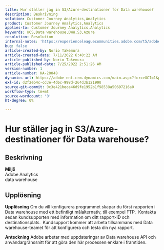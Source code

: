 ```yaml
---
title: Hur ställer jag in S3/Azure-destinationer för Data warehouse?
description: Beskrivning
solution: Customer Journey Analytics,Analytics
product: Customer Journey Analytics,Analytics
applies-to: Customer Journey Analytics,Analytics
keywords: KCS,Data warehouse,DWH,S3,Azure
resolution: Resolution
internal-notes: 'https://experienceleaguecommunities.adobe.com/t5/adobe-analytics-ideas/amazon-s3-support-for-data-warehouse/idi-p/341037  Azure example: https://jira.corp.adobe.com/browse/AN-259530  S3 example: https://jira.corp.adobe.com/browse/AN-294769'
bug: false
article-created-by: Norio Takemura
article-created-date: 7/11/2022 6:40:22 AM
article-published-by: Norio Takemura
article-published-date: 7/25/2022 2:51:26 AM
version-number: 1
article-number: KA-20048
dynamics-url: https://adobe-ent.crm.dynamics.com/main.aspx?forceUCI=1&pagetype=entityrecord&etn=knowledgearticle&id=d6a3af53-e400-ed11-82e4-00224809f805
exl-id: d2f2eb4c-cd3e-4d6c-998d-264d3b121990
source-git-commit: 0c3e421beca46d9fe1952b1f98538a50697216a0
workflow-type: tm+mt
source-wordcount: '0'
ht-degree: 0%

---
```


# Hur ställer jag in S3/Azure-destinationer för Data warehouse?

## Beskrivning

<b>Miljö</b>
<br>Adobe Analytics
<br>data warehouse

## Upplösning


<b>Upplösning</b>
Om du vill konfigurera programmet skapar du först rapporten i Data warehouse med ett befintligt målalternativ, till exempel FTP.  Kontakta sedan kundsupporten med information om ditt rapport-ID och destinationsplats.  Kundsupport kommer att arbeta tillsammans med Data warehouse-teamet för att konfigurera och testa din nya rapport.

<b>Anteckning</b>
Adobe arbetar med uppdateringar av Data warehouse API och användargränssnitt för att göra den här processen enklare i framtiden.
